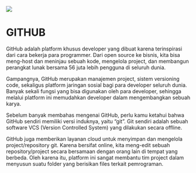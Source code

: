 <img src="https://drive.google.com/uc?export=view&id=1uc7kGEJmMy7w3yA7EYJqCn2MFoKvREvs">

# GITHUB
GitHub adalah platform khusus developer yang dibuat karena terinspirasi dari cara bekerja para programmer. Dari open source ke bisnis, kita bisa meng-host dan meninjau sebuah kode, mengelola project, dan membangun perangkat lunak bersama 56 juta lebih pengguna di seluruh dunia.

Gampangnya, GitHub merupakan manajemen project, sistem versioning code, sekaligus platform jaringan sosial bagi para developer seluruh dunia. Banyak sekali fungsi yang bisa digunakan oleh para developer, sehingga melalui platform ini memudahkan developer dalam mengembangkan sebuah karya.

Sebelum banyak membahas mengenai GitHub, perlu kamu ketahui bahwa GitHub sendiri memiliki versi induknya, yaitu “git”. Git sendiri adalah sebuah software VCS (Version Controlled System) yang dilakukan secara offline.

GitHub juga memberikan layanan cloud untuk menyimpan dan mengelola project/repository git. Karena bersifat online, kita meng-edit sebuah repository/project secara bersamaan dengan orang lain di tempat yang berbeda. Oleh karena itu, platform ini sangat membantu tim project dalam menyusun suatu folder yang berisikan files terkait pemrograman.

